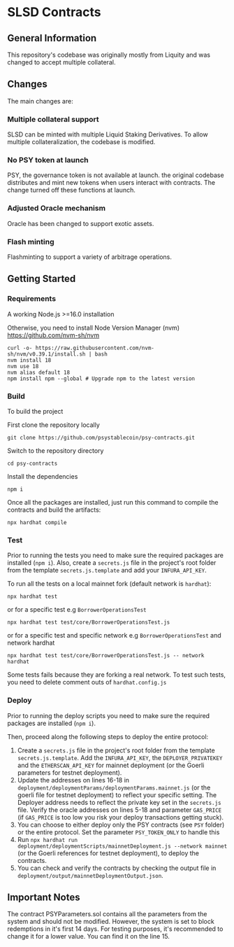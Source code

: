 # SLSD Contracts

## General Information

This repository's codebase was originally mostly from Liquity and was changed to accept multiple collateral.

## Changes

The main changes are:

### Multiple collateral support
SLSD can be minted with multiple Liquid Staking Derivatives. To allow multiple collateralization, the codebase is modified.

### No PSY token at launch
PSY, the governance token is not available at launch. the original codebase distributes and mint new tokens when users interact with contracts. The change turned off these functions at launch.

### Adjusted Oracle mechanism
Oracle has been changed to support exotic assets.

### Flash minting
Flashminting to support a variety of arbitrage operations.

## Getting Started

### Requirements

A working Node.js >=16.0 installation

Otherwise, you need to install Node Version Manager (nvm) https://github.com/nvm-sh/nvm

```
curl -o- https://raw.githubusercontent.com/nvm-sh/nvm/v0.39.1/install.sh | bash
nvm install 18
nvm use 18
nvm alias default 18
npm install npm --global # Upgrade npm to the latest version
```

### Build

To build the project

First clone the repository locally

```
git clone https://github.com/psystablecoin/psy-contracts.git
```

Switch to the repository directory

```
cd psy-contracts
```

Install the dependencies

```
npm i
```

Once all the packages are installed, just run this command to compile the contracts and build the artifacts:

```
npx hardhat compile
```

### Test

Prior to running the tests you need to make sure the required packages are installed (`npm i`). Also, create a `secrets.js` file in the project's root folder from the template `secrets.js.template` and add your `INFURA_API_KEY`.

To run all the tests on a local mainnet fork (default network is `hardhat`):

```
npx hardhat test
```

or for a specific test e.g `BorrowerOperationsTest`

```
npx hardhat test test/core/BorrowerOperationsTest.js
```

or for a specific test and specific network e.g `BorrowerOperationsTest` and network hardhat

```
npx hardhat test test/core/BorrowerOperationsTest.js -- network hardhat
```

Some tests fails because they are forking a real network.
To test such tests, you need to delete comment outs of `hardhat.config.js`

### Deploy

Prior to running the deploy scripts you need to make sure the required packages are installed (`npm i`).

Then, proceed along the following steps to deploy the entire protocol:

1. Create a `secrets.js` file in the project's root folder from the template `secrets.js.template`. Add the `INFURA_API_KEY`, the `DEPLOYER_PRIVATEKEY` and the `ETHERSCAN_API_KEY` for mainnet deployment (or the Goerli parameters for testnet deployment).
2. Update the addresses on lines 16-18 in `deployment/deploymentParams/deploymentParams.mainnet.js` (or the goerli file for testnet deployment) to reflect your specific setting. The Deployer address needs to reflect the private key set in the `secrets.js` file. Verify the oracle addresses on lines 5-18 and parameter `GAS_PRICE` (if `GAS_PRICE` is too low you risk your deploy transactions getting stuck).
3. You can choose to either deploy only the PSY contracts (see `PSY` folder) or the entire protocol. Set the parameter `PSY_TOKEN_ONLY` to handle this
4. Run `npx hardhat run deployment/deploymentScripts/mainnetDeployment.js --network mainnet` (or the Goerli references for testnet deployment), to deploy the contracts.
5. You can check and verify the contracts by checking the output file in `deployment/output/mainnetDeploymentOutput.json`.

## Important Notes

The contract PSYParameters.sol contains all the parameters from the system and should not be modified. However, the system is set to block redemptions in it's first 14 days. For testing purposes, it's recommended to change it for a lower value. You can find it on the line 15.

